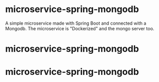 # microservice-spring-mongodb
A simple microservice made with Spring Boot and connected with a Mongodb. The microservice is "Dockerized" and the mongo server too.
# microservice-spring-mongodb
# microservice-spring-mongodb
